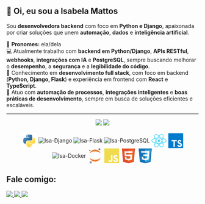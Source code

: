 ## 👋 Oi, eu sou a Isabela Mattos  

Sou **desenvolvedora backend** com foco em **Python e Django**, apaixonada por criar soluções que unem **automação**, **dados** e **inteligência artificial**.  

🎯 **Pronomes:** ela/dela  
💻 Atualmente trabalho com **backend em Python/Django**, **APIs RESTful**, **webhooks**, **integrações com IA** e **PostgreSQL**, sempre buscando melhorar o **desempenho**, a **segurança** e a **legibilidade do código**.  
🧠 Conhecimento em **desenvolvimento full stack**, com foco em backend (**Python, Django, Flask**) e experiência em frontend com **React** e **TypeScript**.  
🚀 Atuo com **automação de processos**, **integrações inteligentes** e **boas práticas de desenvolvimento**, sempre em busca de soluções eficientes e escaláveis.  

---

<div align="center">
  <img height="150em" src="https://github-readme-stats-sigma-five.vercel.app/api?username=imagalhaess&show_icons=true&theme=vision-friendly-dark&include_all_commits=true&count_private=true"/>
  <img height="150em" src="https://github-readme-stats-sigma-five.vercel.app/api/top-langs/?username=imagalhaess&layout=compact&langs_count=7&theme=vision-friendly-dark"/>
</div>

<div align="center" style="display: inline_block"><br>
  <img align="center" alt="Isa-Python" height="40" width="40" src="https://raw.githubusercontent.com/devicons/devicon/master/icons/python/python-original.svg">
  <img align="center" alt="Isa-Django" height="40" width="40" src="https://cdn.jsdelivr.net/gh/devicons/devicon/icons/django/django-plain.svg">
  <img align="center" alt="Isa-Flask" height="40" width="40" src="https://cdn.jsdelivr.net/gh/devicons/devicon/icons/flask/flask-original.svg">
  <img align="center" alt="Isa-PostgreSQL" height="40" width="40" src="https://cdn.jsdelivr.net/gh/devicons/devicon/icons/postgresql/postgresql-original.svg">
  <img align="center" alt="Isa-React" height="40" width="40" src="https://raw.githubusercontent.com/devicons/devicon/master/icons/react/react-original.svg">
  <img align="center" alt="Isa-TypeScript" height="40" width="40" src="https://raw.githubusercontent.com/devicons/devicon/master/icons/typescript/typescript-original.svg">
  <img align="center" alt="Isa-Docker" height="40" width="40" src="https://cdn.jsdelivr.net/gh/devicons/devicon/icons/docker/docker-original.svg">
  <img align="center" alt="Isa-Jupyter" height="40" width="40" src="https://raw.githubusercontent.com/devicons/devicon/master/icons/jupyter/jupyter-original.svg">
  <img align="center" alt="Isa-Js" height="40" width="40" src="https://raw.githubusercontent.com/devicons/devicon/master/icons/javascript/javascript-plain.svg">
  <img align="center" alt="Isa-HTML" height="40" width="40" src="https://raw.githubusercontent.com/devicons/devicon/master/icons/html5/html5-original.svg">
  <img align="center" alt="Isa-CSS" height="40" width="40" src="https://raw.githubusercontent.com/devicons/devicon/master/icons/css3/css3-original.svg">
</div>

## Fale comigo:
<div align="left"> 
  <a href="https://instagram.com/imagalhaess" target="_blank">
    <img src="https://img.shields.io/badge/-Instagram-%23E4405F?style=for-the-badge&logo=instagram&logoColor=white" target="_blank">
  </a>
  <a href="mailto:magalhaes569@gmail.com" target="_blank">
    <img src="https://img.shields.io/badge/-Gmail-%23333?style=for-the-badge&logo=gmail&logoColor=white">
  </a>
  <a href="https://www.linkedin.com/in/isabela-magalhaes-7bb588287/" target="_blank">
    <img src="https://img.shields.io/badge/-LinkedIn-%230077B5?style=for-the-badge&logo=linkedin&logoColor=white">
  </a> 
</div>
